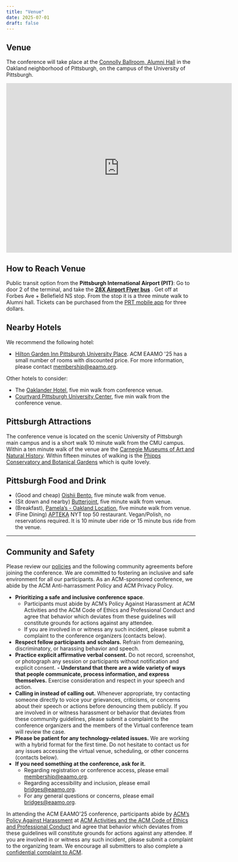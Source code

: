 ```yaml
---
title: "Venue"
date: 2025-07-01
draft: false
---
```


## Venue
The conference will take place at the [Connolly Ballroom, Alumni Hall](https://www.tour.pitt.edu/tour/alumni-hall) in the Oakland neighborhood of Pittsburgh, on the campus of the University of Pittsburgh.

<iframe src="https://www.google.com/maps/embed?pb=!1m14!1m8!1m3!1d3036.3526737280067!2d-79.953973!3d40.4453306!3m2!1i1024!2i768!4f13.1!3m3!1m2!1s0x8834f22f4c0ca7e3%3A0x517c2568d7e0544!2sAlumni%20Hall!5e0!3m2!1sen!2srs!4v1751364707766!5m2!1sen!2srs" width="600" height="450" style="border:0;" allowfullscreen="" loading="lazy" referrerpolicy="no-referrer-when-downgrade"></iframe>

## How to Reach Venue
Public transit option from the **Pittsburgh International Airport (PIT)**: Go to door 2 of the terminal, and take the **[28X Airport Flyer bus](https://www.rideprt.org/pdfs/28X.pdf)** . Get off at Forbes Ave + Bellefield NS stop. From the stop it is a three minute walk to Alumni hall. Tickets can be purchased from the [PRT mobile app](https://www.rideprt.org/gomobile) for three dollars.

## Nearby Hotels
We recommend the following hotel:
- [Hilton Garden Inn Pittsburgh University Place](https://www.hilton.com/en/hotels/pitucgi-hilton-garden-inn-pittsburgh-university-place/?msockid=1ec2eda56206645932c4ff9763af65e1). ACM EAAMO '25 has a small number of rooms with discounted price. For more information, please contact membership@eaamo.org.

Other hotels to consider:
- The [Oaklander Hotel](https://www.marriott.com/en-us/hotels/pitak-the-oaklander-hotel-autograph-collection/overview/), five min walk from conference venue.
- [Courtyard Pittsburgh University Center](https://www.marriott.com/en-us/hotels/pityu-courtyard-pittsburgh-university-center/overview/), five min walk from the conference venue.

## Pittsburgh Attractions
The conference venue is located on the scenic University of Pittsburgh main campus and is a short walk 10 minute walk from the CMU campus. Within a ten minute walk of the venue are the [Carnegie Museums of Art and Natural History](https://carnegiemuseums.org/). Within fifteen minutes of walking is the [Phipps Conservatory and Botanical Gardens](https://www.phipps.conservatory.org/) which is quite lovely.

## Pittsburgh Food and Drink
- (Good and cheap) [Oishii Bento](https://oishiibento.com/), five minute walk from venue.
- (Sit down and nearby) [Butterjoint](https://butterjoint.com/), five minute walk from venue.
- (Breakfast), [Pamela’s - Oakland Location](https://pamelasdiner.com/), five minute walk from venue.
- (Fine Dining) [APTEKA](https://aptekapgh.com/) NYT top 50 restaurant. Vegan/Polish, no reservations required. It is 10 minute uber ride or 15 minute bus ride from the venue.

- - -

## Community and Safety
Please review our [policies](policies) and the following community agreements before joining the conference. We are committed to fostering an inclusive and safe environment for all our participants. As an ACM-sponsored conference, we abide by the ACM Anti-harrassment Policy and ACM Privacy Policy.

- **Prioritizing a safe and inclusive conference space**.
    - Participants must abide by ACM’s Policy Against Harassment at ACM Activities and the ACM Code of Ethics and Professional Conduct and agree that behavior which deviates from these guidelines will constitute grounds for actions against any attendee.
    - If you are involved in or witness any such incident, please submit a complaint to the conference organizers (contacts below).
- **Respect fellow participants and scholars.** Refrain from demeaning, discriminatory, or harassing behavior and speech.
- **Practice explicit affirmative verbal consent.** Do not record, screenshot, or photograph any session or participants without notification and explicit consent.
**- Understand that there are a wide variety of ways that people communicate, process information, and express themselves.** Exercise consideration and respect in your speech and action.
- **Calling in instead of calling out.** Whenever appropriate, try contacting someone directly to voice your grievances, criticisms, or concerns about their speech or actions before denouncing them publicly. If you are involved in or witness harassment or behavior that deviates from these community guidelines, please submit a complaint to the conference organizers and the members of the Virtual conference team will review the case.
- **Please be patient for any technology-related issues.** We are working with a hybrid format for the first time. Do not hesitate to contact us for any issues accessing the virtual venue, scheduling, or other concerns (contacts below).
- **If you need something at the conference, ask for it.**
    - Regarding registration or conference access, please email membership@eaamo.org.
    - Regarding accessibility and inclusion, please email bridges@eaamo.org.
    - For any general questions or concerns, please email bridges@eaamo.org.

In attending the ACM EAAMO'25 conference, participants abide by [ACM’s Policy Against Harassment](https://www.acm.org/about-acm/policy-against-harassment) at [ACM Activities and the ACM Code of Ethics and Professional Conduct](https://www.acm.org/about-acm/policy-against-harassment) and agree that behavior which deviates from these guidelines will constitute grounds for actions against any attendee. If you are involved in or witness any such incident, please submit a complaint to the organizing team. We encourage all submitters to also complete a [confidential complaint to ACM](https://services.acm.org/harass/harass.cfm).


